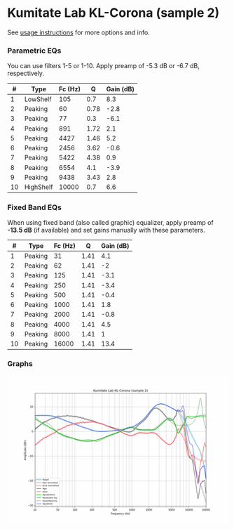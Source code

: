 # Kumitate Lab KL-Corona (sample 2)
See [usage instructions](https://github.com/jaakkopasanen/AutoEq#usage) for more options and info.

### Parametric EQs
You can use filters 1-5 or 1-10. Apply preamp of -5.3 dB or -6.7 dB, respectively.

|   # | Type      |   Fc (Hz) |    Q |   Gain (dB) |
|-----|-----------|-----------|------|-------------|
|   1 | LowShelf  |       105 | 0.7  |         8.3 |
|   2 | Peaking   |        60 | 0.78 |        -2.8 |
|   3 | Peaking   |        77 | 0.3  |        -6.1 |
|   4 | Peaking   |       891 | 1.72 |         2.1 |
|   5 | Peaking   |      4427 | 1.46 |         5.2 |
|   6 | Peaking   |      2456 | 3.62 |        -0.6 |
|   7 | Peaking   |      5422 | 4.38 |         0.9 |
|   8 | Peaking   |      6554 | 4.1  |        -3.9 |
|   9 | Peaking   |      9438 | 3.43 |         2.8 |
|  10 | HighShelf |     10000 | 0.7  |         6.6 |

### Fixed Band EQs
When using fixed band (also called graphic) equalizer, apply preamp of **-13.5 dB** (if available) and set gains manually with these parameters.

|   # | Type    |   Fc (Hz) |    Q |   Gain (dB) |
|-----|---------|-----------|------|-------------|
|   1 | Peaking |        31 | 1.41 |         4.1 |
|   2 | Peaking |        62 | 1.41 |        -2   |
|   3 | Peaking |       125 | 1.41 |        -3.1 |
|   4 | Peaking |       250 | 1.41 |        -3.4 |
|   5 | Peaking |       500 | 1.41 |        -0.4 |
|   6 | Peaking |      1000 | 1.41 |         1.8 |
|   7 | Peaking |      2000 | 1.41 |        -0.8 |
|   8 | Peaking |      4000 | 1.41 |         4.5 |
|   9 | Peaking |      8000 | 1.41 |         1   |
|  10 | Peaking |     16000 | 1.41 |        13.4 |

### Graphs
![](./Kumitate%20Lab%20KL-Corona%20(sample%202).png)
